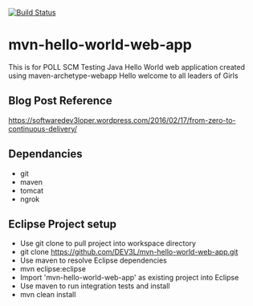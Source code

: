 [![Build Status](https://travis-ci.org/DEV3L/mvn-hello-world-web-app.png)](https://travis-ci.org/DEV3L/mvn-hello-world-web-app)

# mvn-hello-world-web-app
This is for POLL SCM Testing
Java Hello World web application created using maven-archetype-webapp
Hello welcome to all leaders of Girls

## Blog Post Reference
https://softwaredev3loper.wordpress.com/2016/02/17/from-zero-to-continuous-delivery/

## Dependancies
* git
* maven
* tomcat
* ngrok

## Eclipse Project setup
* Use git clone to pull project into workspace directory
 * git clone https://github.com/DEV3L/mvn-hello-world-web-app.git
* Use maven to resolve Eclipse dependencies
 * mvn eclipse:eclipse
* Import 'mvn-hello-world-web-app' as existing project into Eclipse 
* Use maven to run integration tests and install
 * mvn clean install
